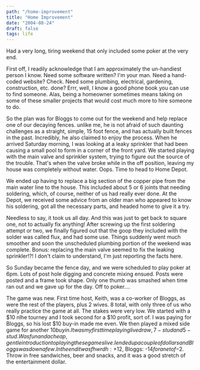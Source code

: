 ```yaml
---
path: "/home-improvement"
title: "Home Improvement"
date: "2004-08-24"
draft: false
tags: life
---
```


Had a very long, tiring weekend that only included some poker at the very end.

First off, I readily acknowledge that I am approximately the un-handiest person I know. Need some software written? I'm your man. Need a hand-coded website? Check. Need some plumbing, electrical, gardening, construction, etc. done? Errr, well, I know a good phone book you can use to find someone. Alas, being a homeowner sometimes means taking on some of these smaller projects that would cost much more to hire someone to do.

So the plan was for Bloggs to come out for the weekend and help replace one of our decaying fences. unlike me, he is not afraid of such daunting challenges as a straight, simple, 15 foot fence, and has actually built fences in the past. Incredibly, he also claimed to enjoy the process. When he arrived Saturday morning, I was looking at a leaky sprinkler that had been causing a small pool to form in a corner of the front yard. We started playing with the main valve and sprinkler system, trying to figure out the source of the trouble. That's when the valve broke while in the off position, leaving my house was completely without water. Oops. Time to head to Home Depot.

We ended up having to replace a big section of the copper pipe from the main water line to the house. This included about 5 or 6 joints that needing soldering, which, of course, neither of us had really ever done. At the Depot, we received some advice from an older man who appeared to know his soldering, got all the necessary parts, and headed home to give it a try.

Needless to say, it took us all day. And this was just to get back to square one, not to actually fix anything! After screwing up the first soldering attempt or two, we finally figured out that the goop they included with the solder was called flux, and had some use. Things suddenly went much smoother and soon the unscheduled plumbing portion of the weekend was complete. Bonus: replacing the main valve seemed to fix the leaking sprinkler!?! I don't claim to understand, I'm just reporting the facts here.

So Sunday became the fence day, and we were scheduled to play poker at 6pm. Lots of post hole digging and concrete mixing ensued. Posts were posted and a frame took shape. Only one thumb was smashed when time ran out and we gave up for the day. Off to poker....

The game was new. First time host, Keith, was a co-worker of Bloggs, as were the rest of the players, plus 2 wives. 8 total, with only three of us who really practice the game at all. The stakes were very low. We started with a $10 nlhe tourney and I took second for a $10 profit, sort of. I was paying for Bloggs, so his lost $10 buy-in made me even. We then played a mixed side game for another $10 buy in. It was my first time playing live draw, 7-stud and 5-stud. Was fun and a cheap, gentle introduction to playing these games live. I ended up a couple of dollars and Bloggs was down a few. In the end it was fhwrdh: +$12, Bloggs: -$14 for a net of -$2. Throw in free sandwiches, beer and snacks, and it was a good stretch of the entertainment dollar.
